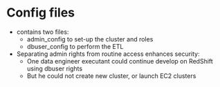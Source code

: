 # Config files
- contains two files:
    - admin_config to set-up the cluster and roles
    - dbuser_config to perform the ETL
- Separating admin rights from routine access enhances security:
    - One data engineer executant could continue develop on RedShift using dbuser rights
    - But he could not create new cluster, or launch EC2 clusters

    